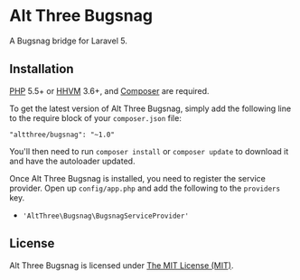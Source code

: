 # Alt Three Bugsnag

A Bugsnag bridge for Laravel 5.


## Installation

[PHP](https://php.net) 5.5+ or [HHVM](http://hhvm.com) 3.6+, and [Composer](https://getcomposer.org) are required.

To get the latest version of Alt Three Bugsnag, simply add the following line to the require block of your `composer.json` file:

```
"altthree/bugsnag": "~1.0"
```

You'll then need to run `composer install` or `composer update` to download it and have the autoloader updated.

Once Alt Three Bugsnag is installed, you need to register the service provider. Open up `config/app.php` and add the following to the `providers` key.

* `'AltThree\Bugsnag\BugsnagServiceProvider'`


## License

Alt Three Bugsnag is licensed under [The MIT License (MIT)](LICENSE).

